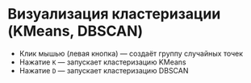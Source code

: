 # Визуализация кластеризации (KMeans, DBSCAN)

- Клик мышью (левая кнопка) — создаёт группу случайных точек
- Нажатие `K` — запускает кластеризацию KMeans
- Нажатие `D` — запускает кластеризацию DBSCAN

